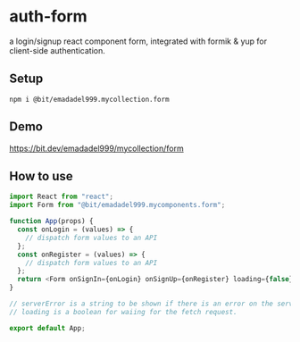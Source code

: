 # auth-form

a login/signup react component form, integrated with formik & yup for client-side authentication.

## Setup

```
npm i @bit/emadadel999.mycollection.form
```

## Demo

https://bit.dev/emadadel999/mycollection/form

## How to use

```javascript
import React from "react";
import Form from "@bit/emadadel999.mycomponents.form";

function App(props) {
  const onLogin = (values) => {
    // dispatch form values to an API
  };
  const onRegister = (values) => {
    // dispatch form values to an API
  };
  return <Form onSignIn={onLogin} onSignUp={onRegister} loading={false} />;
}

// serverError is a string to be shown if there is an error on the server.
// loading is a boolean for waiing for the fetch request.

export default App;
```
